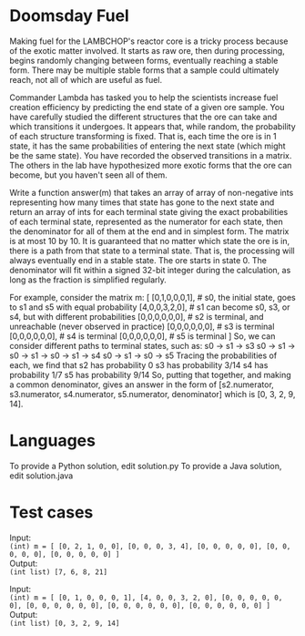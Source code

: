 Doomsday Fuel
=============

Making fuel for the LAMBCHOP's reactor core is a tricky process because of the exotic matter involved. It starts as
raw ore, then during processing, begins randomly changing between forms, eventually reaching a stable form. There may
be multiple stable forms that a sample could ultimately reach, not all of which are useful as fuel.

Commander Lambda has tasked you to help the scientists increase fuel creation efficiency by predicting the end state
of a given ore sample. You have carefully studied the different structures that the ore can take and which transitions
it undergoes. It appears that, while random, the probability of each structure transforming is fixed. That is, each
time the ore is in 1 state, it has the same probabilities of entering the next state (which might be the same state).
You have recorded the observed transitions in a matrix. The others in the lab have hypothesized more exotic forms
that the ore can become, but you haven't seen all of them.

Write a function answer(m) that takes an array of array of non-negative ints representing how many times that state
has gone to the next state and return an array of ints for each terminal state giving the exact probabilities of each
terminal state, represented as the numerator for each state, then the denominator for all of them at the end and in
simplest form. The matrix is at most 10 by 10. It is guaranteed that no matter which state the ore is in, there is a
path from that state to a terminal state. That is, the processing will always eventually end in a stable state. The
ore starts in state 0. The denominator will fit within a signed 32-bit integer during the calculation, as long as the
fraction is simplified regularly.

For example, consider the matrix m:
[
    [0,1,0,0,0,1],  # s0, the initial state, goes to s1 and s5 with equal probability
    [4,0,0,3,2,0],  # s1 can become s0, s3, or s4, but with different probabilities
    [0,0,0,0,0,0],  # s2 is terminal, and unreachable (never observed in practice)
    [0,0,0,0,0,0],  # s3 is terminal
    [0,0,0,0,0,0],  # s4 is terminal
    [0,0,0,0,0,0],  # s5 is terminal
]
So, we can consider different paths to terminal states, such as:
s0 -> s1 -> s3
s0 -> s1 -> s0 -> s1 -> s0 -> s1 -> s4
s0 -> s1 -> s0 -> s5
Tracing the probabilities of each, we find that
s2 has probability 0
s3 has probability 3/14
s4 has probability 1/7
s5 has probability 9/14
So, putting that together, and making a common denominator, gives an answer in the form of
[s2.numerator, s3.numerator, s4.numerator, s5.numerator, denominator] which is
[0, 3, 2, 9, 14].

Languages
=========

To provide a Python solution, edit solution.py
To provide a Java solution, edit solution.java

Test cases
==========

Input:  
    `(int) m = [
               [0, 2, 1, 0, 0],
               [0, 0, 0, 3, 4],
               [0, 0, 0, 0, 0],
               [0, 0, 0, 0, 0],
               [0, 0, 0, 0, 0]
           ]`  
Output:  
    `(int list) [7, 6, 8, 21]`

Input:  
    `(int) m = [
               [0, 1, 0, 0, 0, 1],
               [4, 0, 0, 3, 2, 0],
               [0, 0, 0, 0, 0, 0],
               [0, 0, 0, 0, 0, 0],
               [0, 0, 0, 0, 0, 0],
               [0, 0, 0, 0, 0, 0]
           ]`  
Output:  
    `(int list) [0, 3, 2, 9, 14]`

